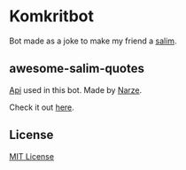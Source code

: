 # Komkritbot

Bot made as a joke to make my friend a [salim](https://coconuts.co/bangkok/features/explainer-how-salim-went-from-thai-dessert-to-fashionable-insult/).

## awesome-salim-quotes

[Api](https://watasalim.vercel.app/) used in this bot. Made by [Narze](https://github.com/narze). 

Check it out [here](https://github.com/narze/awesome-salim-quotes).


## License

[MIT License](https://github.com/gxjakkap/komkritbot/blob/main/LICENSE)